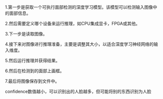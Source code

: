 1.第一步是获取一个可执行面部检测的深度学习模型。该模型可以检测输入图像中的面部信息。

2.然后需要定义哪个设备来运行推理，如CPU集成显卡，FPGA或其他。

3.下一步是读取图像。

4.接下来对图像进行推理准备，主要是调整其大小，以适合深度学习神经网络的输入维度。

5.然后运行推理并获得结果。

6.然后在检测到的面部上画框。

7.最后将图像保存到文件中。

confidence数值越小，可以识别出的人脸越多，但可能将别的东西识别为人脸